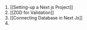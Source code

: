 1. [[Setting-up a Next js Project]]
2. [[ZOD for Validation]]
3. [[Connecting Database in Next Js]]
4. 